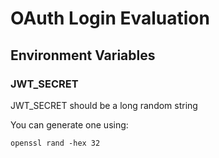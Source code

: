 # OAuth Login Evaluation

## Environment Variables

### JWT_SECRET

JWT_SECRET should be a long random string

You can generate one using:

```shell
openssl rand -hex 32
```
